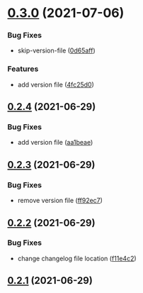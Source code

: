 # [0.3.0](https://github.com/susguzman/versions/compare/app2-0.2.4...app2-0.3.0) (2021-07-06)


### Bug Fixes

* skip-version-file ([0d65aff](https://github.com/susguzman/versions/commit/0d65aff3c2cc73b480b4e2030a73c8910fe4595c))


### Features

* add version file ([4fc25d0](https://github.com/susguzman/versions/commit/4fc25d04e91c9b09084145e5320c4d95ff8c11fa))



## [0.2.4](https://github.com/susguzman/versions/compare/app2-0.2.3...app2-0.2.4) (2021-06-29)


### Bug Fixes

* add version file ([aa1beae](https://github.com/susguzman/versions/commit/aa1beae47bc61f6eaa31a70036c6eca73353e674))



## [0.2.3](https://github.com/susguzman/versions/compare/app2-0.2.2...app2-0.2.3) (2021-06-29)


### Bug Fixes

* remove version file ([ff92ec7](https://github.com/susguzman/versions/commit/ff92ec78b8ca7558f64819c575a09a5d3d81ad41))



## [0.2.2](https://github.com/susguzman/versions/compare/app2-0.2.1...app2-0.2.2) (2021-06-29)


### Bug Fixes

* change changelog file location ([f11e4c2](https://github.com/susguzman/versions/commit/f11e4c2c4ed88833532340de2dd49b778e1de661))



## [0.2.1](https://github.com/susguzman/versions/compare/app2-0.2.0...app2-0.2.1) (2021-06-29)



